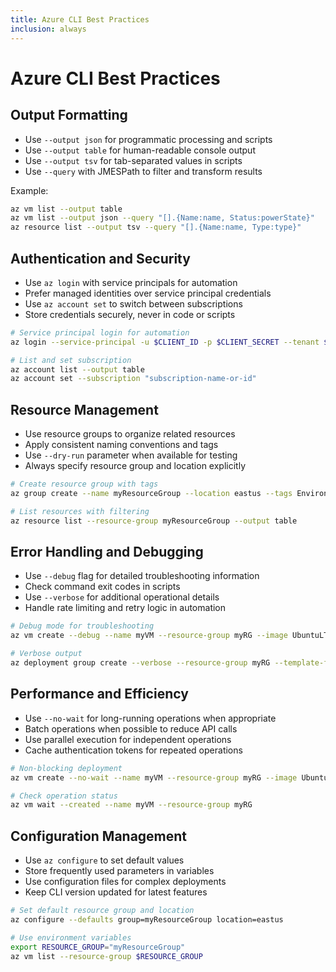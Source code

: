```yaml
---
title: Azure CLI Best Practices
inclusion: always
---
```


# Azure CLI Best Practices

## Output Formatting
- Use `--output json` for programmatic processing and scripts
- Use `--output table` for human-readable console output
- Use `--output tsv` for tab-separated values in scripts
- Use `--query` with JMESPath to filter and transform results

Example:
```bash
az vm list --output table
az vm list --output json --query "[].{Name:name, Status:powerState}"
az resource list --output tsv --query "[].{Name:name, Type:type}"
```

## Authentication and Security
- Use `az login` with service principals for automation
- Prefer managed identities over service principal credentials
- Use `az account set` to switch between subscriptions
- Store credentials securely, never in code or scripts

```bash
# Service principal login for automation
az login --service-principal -u $CLIENT_ID -p $CLIENT_SECRET --tenant $TENANT_ID

# List and set subscription
az account list --output table
az account set --subscription "subscription-name-or-id"
```

## Resource Management
- Use resource groups to organize related resources
- Apply consistent naming conventions and tags
- Use `--dry-run` parameter when available for testing
- Always specify resource group and location explicitly

```bash
# Create resource group with tags
az group create --name myResourceGroup --location eastus --tags Environment=Dev Project=MyApp

# List resources with filtering
az resource list --resource-group myResourceGroup --output table
```

## Error Handling and Debugging
- Use `--debug` flag for detailed troubleshooting information
- Check command exit codes in scripts
- Use `--verbose` for additional operational details
- Handle rate limiting and retry logic in automation

```bash
# Debug mode for troubleshooting
az vm create --debug --name myVM --resource-group myRG --image UbuntuLTS

# Verbose output
az deployment group create --verbose --resource-group myRG --template-file template.json
```

## Performance and Efficiency
- Use `--no-wait` for long-running operations when appropriate
- Batch operations when possible to reduce API calls
- Use parallel execution for independent operations
- Cache authentication tokens for repeated operations

```bash
# Non-blocking deployment
az vm create --no-wait --name myVM --resource-group myRG --image UbuntuLTS

# Check operation status
az vm wait --created --name myVM --resource-group myRG
```

## Configuration Management
- Use `az configure` to set default values
- Store frequently used parameters in variables
- Use configuration files for complex deployments
- Keep CLI version updated for latest features

```bash
# Set default resource group and location
az configure --defaults group=myResourceGroup location=eastus

# Use environment variables
export RESOURCE_GROUP="myResourceGroup"
az vm list --resource-group $RESOURCE_GROUP
```